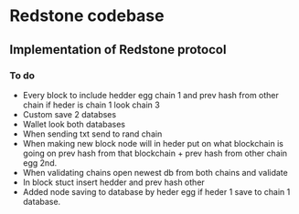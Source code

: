 # Redstone codebase
## Implementation of Redstone protocol
### To do
- Every block to include hedder egg chain 1 and prev hash from other chain if heder is chain 1 look chain 3
- Custom save 2 databses
- Wallet look both databases
- When sending txt send to rand chain
- When making new block node will in heder put on what blockchain is going on prev hash from that blockchain + prev hash from other chain egg 2nd.
- When validating chains open newest db from both chains and validate
- In block stuct insert hedder and prev hash other
- Added node saving to database by heder egg if heder 1 save to chain 1 database.